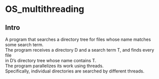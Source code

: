 # OS_multithreading
## Intro 
A program that searches a directory tree for files whose name matches some search term.<br />
The program receives a directory D and a search term T, and finds every file<br />
in D’s directory tree whose name contains T.<br />
The program parallelizes its work using threads.<br />
Specifically, individual directories are searched by different threads.<br />
